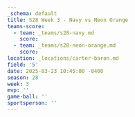 ```yaml
---
_schema: default
title: S28 Week 3 - Navy vs Neon Orange
teams-score:
  - team: _teams/s28-navy.md
    score:
  - team: _teams/s28-neon-orange.md
    score:
location: _locations/carter-baron.md
field: '5'
date: 2025-03-23 10:45:00 -0400
season: 28
week: 3
mvp: ''
game-ball: ''
sportsperson: ''
---
```

